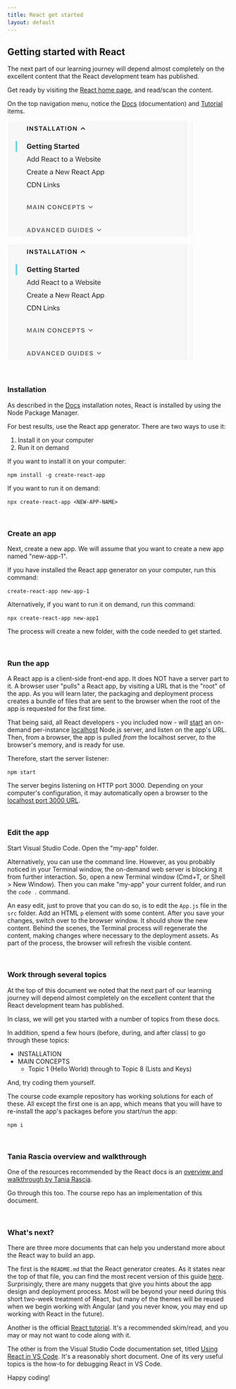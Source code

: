 ```yaml
---
title: React get started
layout: default
---
```


## Getting started with React

The next part of our learning journey will depend almost completely on the excellent content that the React development team has published. 

Get ready by visiting the [React home page](https://reactjs.org/), and read/scan the content.

On the top navigation menu, notice the [Docs](https://reactjs.org/docs/installation.html) (documentation) and [Tutorial](https://reactjs.org/tutorial/tutorial.html) items. 

![React web site](/media/react-docs-topics-install.png)

![React web site](/media/react-docs-topics-install.png)

<br>

### Installation

As described in the [Docs](https://reactjs.org/docs/installation.html) installation notes, React is installed by using the Node Package Manager. 

For best results, use the React app generator. There are two ways to use it:
1. Install it on your computer
2. Run it on demand

If you want to install it on your computer:

```text
npm install -g create-react-app
```

If you want to run it on demand:

```text
npx create-react-app <NEW-APP-NAME>
```

<br>

### Create an app

Next, create a new app. We will assume that you want to create a new app named "new-app-1". 

If you have installed the React app generator on your computer, run this command:

```text
create-react-app new-app-1
```

Alternatively, if you want to run it on demand, run this command:

```text
npx create-react-app new-app1
```

The process will create a new folder, with the code needed to get started.

<br>

### Run the app

A React app is a client-side front-end app. It does NOT have a server part to it. A browser user "pulls" a React app, by visiting a URL that is the "root" of the app. As you will learn later, the packaging and deployment process creates a bundle of files that are sent to the browser when the root of the app is requested for the first time. 

That being said, all React developers - you included now - will [start](https://docs.npmjs.com/cli/start) an on-demand per-instance [localhost](https://en.wikipedia.org/wiki/Localhost) Node.js server, and listen on the app's URL. Then, from a browser, the app is pulled *from* the localhost server, *to* the browser's memory, and is ready for use. 

Therefore, start the server listener:

```text
npm start
```

The server begins listening on HTTP port 3000. Depending on your computer's configuration, it may automatically open a browser to the [localhost port 3000 URL](http://localhost:3000/). 

<br>

### Edit the app

Start Visual Studio Code. Open the "my-app" folder. 

Alternatively, you can use the command line. However, as you probably noticed in your Terminal window, the on-demand web server is blocking it from further interaction. So, open a new Terminal window (Cmd+T, or Shell > New Window). Then you can make "my-app" your current folder, and run the `code .` command. 

An easy edit, just to prove that you can do so, is to edit the `App.js` file in the `src` folder. Add an HTML `p` element with some content. After you save your changes, switch over to the browser window. It should show the new content. Behind the scenes, the Terminal process will regenerate the content, making changes where necessary to the deployment assets. As part of the process, the browser will refresh the visible content.

<br>

### Work through several topics

At the top of this document we noted that the next part of our learning journey will depend almost completely on the excellent content that the React development team has published. 

In class, we will get you started with a number of topics from these docs. 

In addition, spend a few hours (before, during, and after class) to go through these topics:
* INSTALLATION
* MAIN CONCEPTS
  * Topic 1 (Hello World) through to Topic 8 (Lists and Keys)

And, try coding them yourself. 

The course code example repository has working solutions for each of these. All except the first one is an app, which means that you will have to re-install the app's packages before you start/run the app:

```text
npm i
```

<br>

### Tania Rascia overview and walkthrough

One of the resources recommended by the React docs is an [overview and walkthrough by Tania Rascia](https://www.taniarascia.com/getting-started-with-react/). 

Go through this too. The course repo has an implementation of this document. 

<br>

### What's next?

There are three more documents that can help you understand more about the React way to build an app.

The first is the `README.md` that the React generator creates. As it states near the top of that file, you can find the most recent version of this guide [here](https://github.com/facebookincubator/create-react-app/blob/master/packages/react-scripts/template/README.md). Surprisingly, there are many nuggets that give you hints about the app design and deployment process. Most will be beyond your need during this short two-week treatment of React, but many of the themes will be reused when we begin working with Angular (and you never know, you may end up working with React in the future). 

Another is the official [React tutorial](https://reactjs.org/tutorial/tutorial.html). It's a recommended skim/read, and you may or may not want to code along with it.

The other is from the Visual Studio Code documentation set, titled [Using React in VS Code](https://code.visualstudio.com/docs/nodejs/reactjs-tutorial). It's a reasonably short document. One of its very useful topics is the how-to for debugging React in VS Code. 

Happy coding!

<br>
